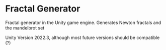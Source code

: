 # Fractal Generator
Fractal generator in the Unity game engine. Generates Newton fractals and the mandelbrot set

Unity Version 2022.3, although most future versions should be compatible (?)
